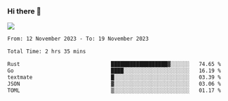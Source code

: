 ### Hi there 👋️

![](https://komarev.com/ghpvc/?username=Loner1024)

<!--START_SECTION:waka-->

```txt
From: 12 November 2023 - To: 19 November 2023

Total Time: 2 hrs 35 mins

Rust                             ██████████████████▓░░░░░░   74.65 %
Go                               ████░░░░░░░░░░░░░░░░░░░░░   16.19 %
textmate                         █░░░░░░░░░░░░░░░░░░░░░░░░   03.39 %
JSON                             ▓░░░░░░░░░░░░░░░░░░░░░░░░   03.06 %
TOML                             ▒░░░░░░░░░░░░░░░░░░░░░░░░   01.17 %
```

<!--END_SECTION:waka-->



